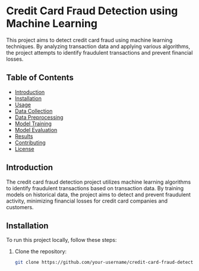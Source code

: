 # Credit Card Fraud Detection using Machine Learning

This project aims to detect credit card fraud using machine learning techniques. By analyzing transaction data and applying various algorithms, the project attempts to identify fraudulent transactions and prevent financial losses.

## Table of Contents
- [Introduction](#introduction)
- [Installation](#installation)
- [Usage](#usage)
- [Data Collection](#data-collection)
- [Data Preprocessing](#data-preprocessing)
- [Model Training](#model-training)
- [Model Evaluation](#model-evaluation)
- [Results](#results)
- [Contributing](#contributing)
- [License](#license)

## Introduction

The credit card fraud detection project utilizes machine learning algorithms to identify fraudulent transactions based on transaction data. By training models on historical data, the project aims to detect and prevent fraudulent activity, minimizing financial losses for credit card companies and customers.

## Installation

To run this project locally, follow these steps:

1. Clone the repository:
   ```bash
   git clone https://github.com/your-username/credit-card-fraud-detection.git
